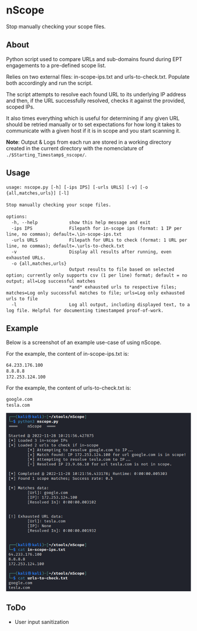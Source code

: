 # nScope
Stop manually checking your scope files.

## About
Python script used to compare URLs and sub-domains found during EPT engagements to a pre-defined scope list. 

Relies on two external files: in-scope-ips.txt and urls-to-check.txt. Populate both accordingly and run the script. 

The script attempts to resolve each found URL to its underlying IP address and then, if the URL successfully resolved, checks it against the provided, scoped IPs. 

It also times everything which is useful for determining if any given URL should be retried manually or to set expectations for how long it takes to communicate with a given host if it is in scope and you start scanning it.

**Note**: Output & Logs from each run are stored in a working directory created in the current directory with the nomenclature of `./$Starting_Timestamp$_nscope/`.

## Usage
```
usage: nscope.py [-h] [-ips IPS] [-urls URLS] [-v] [-o {all,matches,urls}] [-l]

Stop manually checking your scope files.

options:
  -h, --help            show this help message and exit
  -ips IPS              Filepath for in-scope ips (format: 1 IP per line, no commas); default=.\in-scope-ips.txt
  -urls URLS            Filepath for URLs to check (format: 1 URL per line, no commas); default=.\urls-to-check.txt
  -v                    Display all results after running, even exhausted URLs.
  -o {all,matches,urls}
                        Output results to file based on selected option; currently only supports csv (1 per line) format; default = no output; all=Log successful matches
                        *and* exhausted urls to respective files; matches=Log only successful matches to file; urls=Log only exhausted urls to file
  -l                    Log all output, including displayed text, to a log file. Helpful for documenting timestamped proof-of-work.
```

## Example
Below is a screenshot of an example use-case of using nScope. 

For the example, the content of in-scope-ips.txt is:
```Text
64.233.176.100
8.8.8.8
172.253.124.100  
```

For the example, the content of urls-to-check.txt is:
```Text
google.com
tesla.com
```
![nScope example use](https://github.com/mox-folder/nScope/blob/main/nscopeExample.png)

## ToDo
- User input sanitization 
